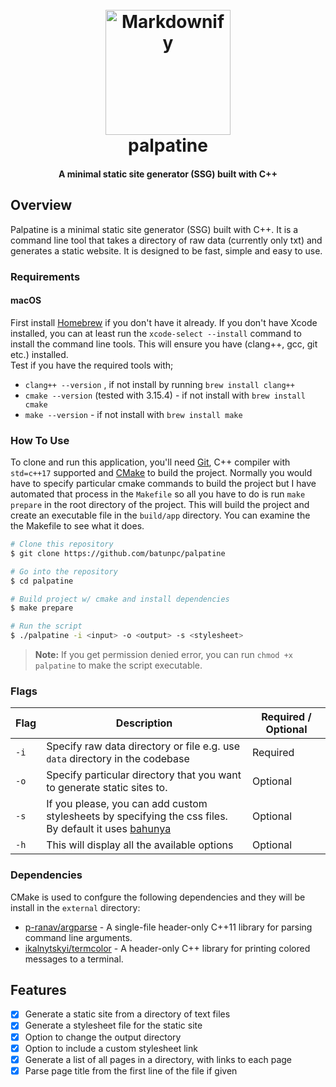 
<h1 align="center">
  <br>
<img src="https://i.imgur.com/774fPlh.png" alt="Markdownify" width="200">
  <br>
  palpatine
  <br>
</h1>

<h4 align="center">A minimal static site generator (SSG) built with C++ </h4>


## Overview 
Palpatine is a minimal static site generator (SSG) built with C++. It is a command line tool that takes a directory of raw data (currently only txt) and generates a static website. It is designed to be fast, simple and easy to use.

### Requirements 
#### macOS
First install [Homebrew](https://brew.sh/) if you don't have it already. 
If you don't have Xcode installed, you can at least run the `xcode-select --install` command to install the command line tools. This will ensure you have (clang++, gcc, git etc.) installed.\
Test if you have the required tools with;
- `clang++ --version` , if not install by running `brew install clang++`
- `cmake --version` (tested with 3.15.4) - if not install with `brew install cmake`
- `make --version` - if not install with `brew install make`



### How To Use
To clone and run this application, you'll need [Git](https://git-scm.com), C++ compiler with `std=c++17` supported and [CMake](https://cmake.org/) to build the project. Normally you would have to specify particular cmake commands to build the project but I have automated that process in the `Makefile` so all you have to do is run `make prepare` in the root directory of the project. This will build the project and create an executable file in the `build/app` directory. You can examine the the Makefile to see what it does.

```bash
# Clone this repository
$ git clone https://github.com/batunpc/palpatine

# Go into the repository
$ cd palpatine

# Build project w/ cmake and install dependencies 
$ make prepare

# Run the script
$ ./palpatine -i <input> -o <output> -s <stylesheet>
```
>**Note:** If you get permission denied error, you can run `chmod +x palpatine` to make the script executable.
### Flags
| Flag | Description | Required / Optional |
| --- | --- | --- |
| `-i` | Specify raw data directory or file e.g. use `data` directory in the codebase | Required |
| `-o` | Specify particular directory that you want to generate static sites to. | Optional |
| `-s` | If you please, you can add custom stylesheets by specifying the css files.<br> By default it uses [bahunya](https://hakanalpay.com/bahunya/)| Optional|
| `-h` | This will display all the available options | Optional |


### Dependencies
CMake is used to confgure the following dependencies and they will be install in the `external` directory:
- [p-ranav/argparse](https://github.com/p-ranav/argparse) - A single-file header-only C++11 library for parsing command line arguments.
- [ikalnytskyi/termcolor](https://github.com/ikalnytskyi/termcolor) - A header-only C++ library for printing colored messages to a terminal.

## Features
 
- [x]  Generate a static site from a directory of text files
- [x]  Generate a stylesheet file for the static site
- [x]  Option to change the output directory
- [x]  Option to include a custom stylesheet link
- [x]  Generate a list of all pages in a directory, with links to each page
- [x]  Parse page title from the first line of the file if given
